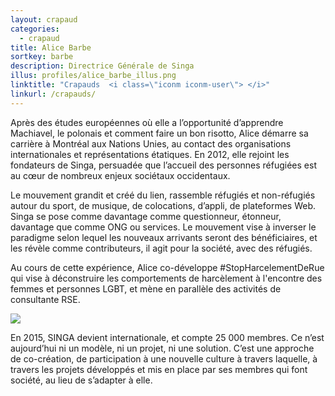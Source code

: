 ```yaml
---
layout: crapaud
categories:
  - crapaud
title: Alice Barbe
sortkey: barbe
description: Directrice Générale de Singa
illus: profiles/alice_barbe_illus.png
linktitle: "Crapauds  <i class=\"iconm iconm-user\"> </i>"
linkurl: /crapauds/
---
```


Après des études européennes où elle a l’opportunité d’apprendre Machiavel, le polonais et comment faire un bon risotto, Alice démarre sa carrière à Montréal aux Nations Unies, au contact des organisations internationales et représentations étatiques. En 2012, elle rejoint les fondateurs de Singa, persuadée que l’accueil des personnes réfugiées est au cœur de nombreux enjeux sociétaux occidentaux. 

Le mouvement grandit et créé du lien, rassemble réfugiés et non-réfugiés autour du sport, de musique, de colocations, d’appli, de plateformes Web. Singa se pose comme davantage comme questionneur, étonneur, davantage que comme ONG ou services. Le mouvement vise à inverser le paradigme selon lequel les nouveaux arrivants seront des bénéficiaires, et les révèle comme contributeurs, il agit pour la société, avec des réfugiés.

Au cours de cette expérience, Alice co-développe #StopHarcelementDeRue qui vise à déconstruire les comportements de harcèlement à l'encontre des femmes et personnes LGBT, et mène en parallèle des activités de consultante RSE. 

<img src="{{ site.urlimg }}/{{ page.illus }}" class="illus" />

En 2015, SINGA devient internationale, et compte 25 000 membres. Ce n’est aujourd’hui ni un modèle, ni un projet, ni une solution. C’est une approche de co-création, de participation à une nouvelle culture à travers laquelle, à travers les projets développés et mis en place par ses membres qui font société, au lieu de s’adapter à elle. 
